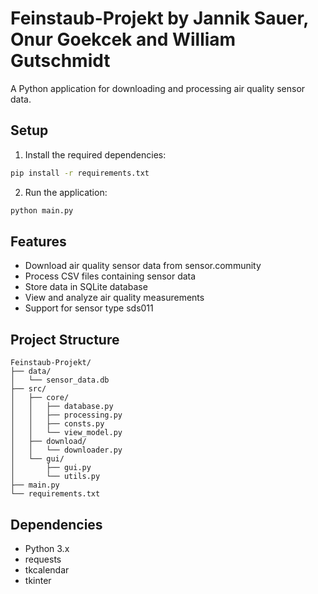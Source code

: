 # Feinstaub-Projekt by Jannik Sauer, Onur Goekcek and William Gutschmidt

A Python application for downloading and processing air quality sensor data.

## Setup

1. Install the required dependencies:
```bash
pip install -r requirements.txt
```

2. Run the application:
```bash
python main.py
```

## Features

- Download air quality sensor data from sensor.community
- Process CSV files containing sensor data
- Store data in SQLite database
- View and analyze air quality measurements
- Support for sensor type sds011

## Project Structure

```
Feinstaub-Projekt/
├── data/
│   └── sensor_data.db
├── src/
│   ├── core/
│   │   ├── database.py
│   │   ├── processing.py
│   │   ├── consts.py
│   │   └── view_model.py
│   ├── download/
│   │   └── downloader.py
│   └── gui/
│       ├── gui.py
│       └── utils.py
├── main.py
└── requirements.txt
```

## Dependencies

- Python 3.x
- requests
- tkcalendar
- tkinter
